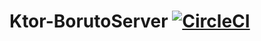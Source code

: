 # Ktor-BorutoServer [![CircleCI](https://circleci.com/gh/josue-lubaki/Ktor-BorutoServer/tree/main.svg?style=svg&circle-token=f977735561fd7d6eadd35a153d67b8ceeccf57e9)](https://circleci.com/gh/josue-lubaki/Ktor-BorutoServer/tree/main)
